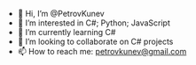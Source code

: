 - 👋 Hi, I’m @PetrovKunev
- 👀 I’m interested in C#; Python; JavaScript 
- 🌱 I’m currently learning C#
- 💞️ I’m looking to collaborate on C# projects 
- 📫 How to reach me: petrovkunev@gmail.com

<!---
PetrovKunev/PetrovKunev is a ✨ special ✨ repository because its `README.md` (this file) appears on your GitHub profile.
You can click the Preview link to take a look at your changes.
--->
